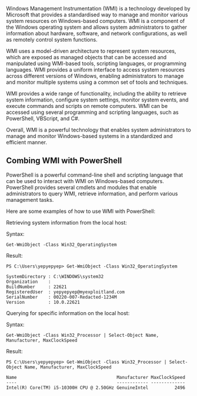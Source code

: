 Windows Management Instrumentation (WMI) is a technology developed by Microsoft that provides a standardised way to manage and monitor various system resources on Windows-based computers. WMI is a component of the Windows operating system and allows system administrators to gather information about hardware, software, and network configurations, as well as remotely control system functions.

WMI uses a model-driven architecture to represent system resources, which are exposed as managed objects that can be accessed and manipulated using WMI-based tools, scripting languages, or programming languages. WMI provides a uniform interface to access system resources across different versions of Windows, enabling administrators to manage and monitor multiple systems using a common set of tools and techniques.

WMI provides a wide range of functionality, including the ability to retrieve system information, configure system settings, monitor system events, and execute commands and scripts on remote computers. WMI can be accessed using several programming and scripting languages, such as PowerShell, VBScript, and C#.

Overall, WMI is a powerful technology that enables system administrators to manage and monitor Windows-based systems in a standardized and efficient manner.

## Combing WMI with PowerShell

PowerShell is a powerful command-line shell and scripting language that can be used to interact with WMI on Windows-based computers. PowerShell provides several cmdlets and modules that enable administrators to query WMI, retrieve information, and perform various management tasks.

Here are some examples of how to use WMI with PowerShell:

Retrieving system information from the local host:

Syntax:
```
Get-WmiObject -Class Win32_OperatingSystem
```
Result:
```
PS C:\Users\yepyepyep> Get-WmiObject -Class Win32_OperatingSystem

SystemDirectory : C:\WINDOWS\system32
Organization    :
BuildNumber     : 22621
RegisteredUser  : yepyepyep@myexploitland.com
SerialNumber    : 00220-007-Redacted-1234M
Version         : 10.0.22621
```
Querying for specific information on the local host:

Syntax:
```
Get-WmiObject -Class Win32_Processor | Select-Object Name, Manufacturer, MaxClockSpeed
```
Result:
```
PS C:\Users\yepyepyep> Get-WmiObject -Class Win32_Processor | Select-Object Name, Manufacturer, MaxClockSpeed

Name                                      Manufacturer MaxClockSpeed
----                                      ------------ -------------
Intel(R) Core(TM) i5-10300H CPU @ 2.50GHz GenuineIntel          2496
```


